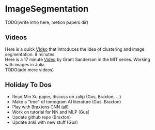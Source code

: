 # ImageSegmentation
TODO(write intro here, metion papers dir)

## Videos
Here is a quick [Video](https://www.youtube.com/watch?v=yR7k19YBqiw) that introduces the idea of clustering and image segmentation. 8 minutes.<br>
Here is a 17 minute [Video](https://www.youtube.com/watch?v=DGojI9xcCfg) by Grant Sanderson in the MIT series. Working with images in Julia.<br>
TODO(add more videos)

## Holiday To Dos
* Read Min Xu paper, discuss on zulip (Gus, Braxton, ...)
* Make a "tree" of tomogram AI literature (Gus, Braxton)
* Play with Braxtons CNN (all)
* Work on tutorial for NN and MLP (Gus)
* Update github repo (Braxton)
* Update anki with new stuff (Gus)


